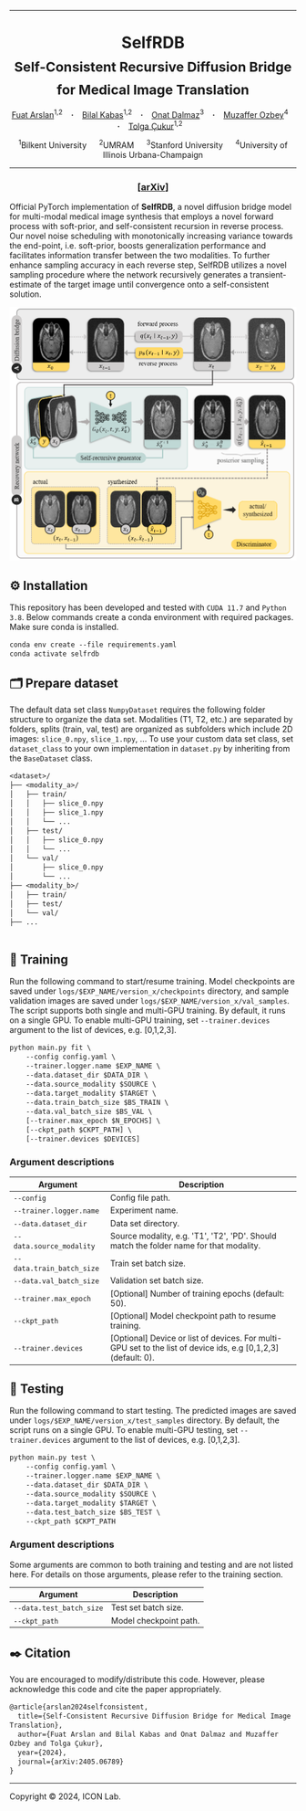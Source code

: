 <hr>
<h1 align="center">
  SelfRDB <br>
  <sub>Self-Consistent Recursive Diffusion Bridge for Medical Image Translation</sub>
</h1>

<div align="center">
  <a href="https://github.com/fuat-arslan" target="_blank">Fuat&nbsp;Arslan</a><sup>1,2</sup> &ensp; <b>&middot;</b> &ensp;
  <a href="https://bilalkabas.github.io/" target="_blank">Bilal&nbsp;Kabas</a><sup>1,2</sup> &ensp; <b>&middot;</b> &ensp;
  <a href="https://onatdalmaz.com/" target="_blank">Onat&nbsp;Dalmaz</a><sup>3</sup> &ensp; <b>&middot;</b> &ensp;
  <a href="https://scholar.google.com/citations?user=VaoGQnMAAAAJ&hl=en" target="_blank">Muzaffer&nbsp;Ozbey</a><sup>4</sup> &ensp; <b>&middot;</b> &ensp;
  <a href="https://kilyos.ee.bilkent.edu.tr/~cukur/" target="_blank">Tolga&nbsp;Çukur</a><sup>1,2</sup> &ensp;
  
  <span></span>
  
  <sup>1</sup>Bilkent University &emsp; <sup>2</sup>UMRAM &emsp; <sup>3</sup>Stanford University &emsp; <sup>4</sup>University of Illinois Urbana-Champaign <br>
</div>
<hr>

<h3 align="center">[<a href="https://arxiv.org/abs/2405.06789">arXiv</a>]</h3>

Official PyTorch implementation of **SelfRDB**, a novel diffusion bridge model for multi-modal medical image synthesis that employs a novel forward process with soft-prior, and self-consistent recursion in reverse process. Our novel noise scheduling with monotonically increasing variance towards the end-point, i.e. soft-prior, boosts generalization performance and facilitates information transfer between the two modalities. To further enhance sampling accuracy in each reverse step, SelfRDB utilizes a novel sampling procedure where the network recursively generates a transient-estimate of the target image until convergence onto a self-consistent solution.

<p align="center">
  <img src="figures/architecture.png" alt="architecture" style="width: 650px; height: auto;">
</p>


## ⚙️ Installation

This repository has been developed and tested with `CUDA 11.7` and `Python 3.8`. Below commands create a conda environment with required packages. Make sure conda is installed.

```
conda env create --file requirements.yaml
conda activate selfrdb
```

## 🗂️ Prepare dataset

The default data set class `NumpyDataset` requires the following folder structure to organize the data set. Modalities (T1, T2, etc.) are separated by folders, splits (train, val, test) are organized as subfolders which include 2D images: `slice_0.npy`, `slice_1.npy`, ... To use your custom data set class, set `dataset_class` to your own implementation in `dataset.py` by inheriting from the `BaseDataset` class.

```
<dataset>/
├── <modality_a>/
│   ├── train/
│   │   ├── slice_0.npy
│   │   ├── slice_1.npy
│   │   └── ...
│   ├── test/
│   │   ├── slice_0.npy
│   │   └── ...
│   └── val/
│       ├── slice_0.npy
│       └── ...
├── <modality_b>/
│   ├── train/
│   ├── test/
│   └── val/
├── ...
  
```

## 🏃 Training

Run the following command to start/resume training. Model checkpoints are saved under `logs/$EXP_NAME/version_x/checkpoints` directory, and sample validation images are saved under `logs/$EXP_NAME/version_x/val_samples`. The script supports both single and multi-GPU training. By default, it runs on a single GPU. To enable multi-GPU training, set `--trainer.devices` argument to the list of devices, e.g. [0,1,2,3].

```
python main.py fit \
    --config config.yaml \
    --trainer.logger.name $EXP_NAME \
    --data.dataset_dir $DATA_DIR \
    --data.source_modality $SOURCE \
    --data.target_modality $TARGET \
    --data.train_batch_size $BS_TRAIN \
    --data.val_batch_size $BS_VAL \
    [--trainer.max_epoch $N_EPOCHS] \
    [--ckpt_path $CKPT_PATH] \
    [--trainer.devices $DEVICES]

```

### Argument descriptions

| Argument                    | Description                                                                                                                    |
|-----------------------------|--------------------------------------------------------------------------------------------------------------------------------|
| `--config`                  | Config file path.                                                                                                              |
| `--trainer.logger.name`     | Experiment name.                                                                                                               |
| `--data.dataset_dir`        | Data set directory.                                                                                                            |
| `--data.source_modality`    | Source modality, e.g. 'T1', 'T2', 'PD'. Should match the folder name for that modality.                                        |
| `--data.train_batch_size`   | Train set batch size.                                                                                                          |
| `--data.val_batch_size`     | Validation set batch size.                                                                                                     |
| `--trainer.max_epoch`       | [Optional] Number of training epochs (default: 50).                                                                            |
| `--ckpt_path`               | [Optional] Model checkpoint path to resume training.                                                                           |
| `--trainer.devices`         | [Optional] Device or list of devices. For multi-GPU set to the list of device ids, e.g [0,1,2,3] (default: 0).                 |


## 🧪 Testing

Run the following command to start testing. The predicted images are saved under `logs/$EXP_NAME/version_x/test_samples` directory. By default, the script runs on a single GPU. To enable multi-GPU testing, set `--trainer.devices` argument to the list of devices, e.g. [0,1,2,3].

```
python main.py test \
    --config config.yaml \
    --trainer.logger.name $EXP_NAME \
    --data.dataset_dir $DATA_DIR \
    --data.source_modality $SOURCE \
    --data.target_modality $TARGET \
    --data.test_batch_size $BS_TEST \
    --ckpt_path $CKPT_PATH
```

### Argument descriptions

Some arguments are common to both training and testing and are not listed here. For details on those arguments, please refer to the training section.

| Argument                    | Description                                |
|-----------------------------|--------------------------------------------|
| `--data.test_batch_size`    | Test set batch size.                       |
| `--ckpt_path`               | Model checkpoint path.                     |


## ✒️ Citation
You are encouraged to modify/distribute this code. However, please acknowledge this code and cite the paper appropriately.
```
@article{arslan2024selfconsistent,
  title={Self-Consistent Recursive Diffusion Bridge for Medical Image Translation}, 
  author={Fuat Arslan and Bilal Kabas and Onat Dalmaz and Muzaffer Ozbey and Tolga Çukur},
  year={2024},
  journal={arXiv:2405.06789}
}
```


<hr>

Copyright © 2024, ICON Lab.
